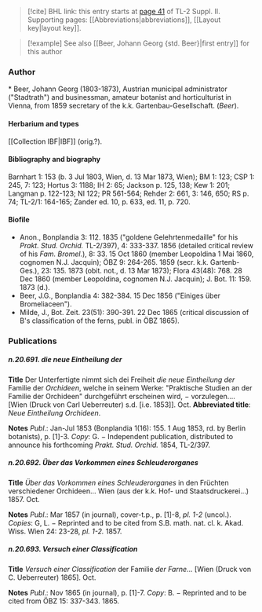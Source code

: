 > [!cite] BHL link: this entry starts at [page 41](https://www.biodiversitylibrary.org/item/103859#page/51/mode/1up) of TL-2 Suppl. II.
> Supporting pages: [[Abbreviations|abbreviations]], [[Layout key|layout key]].

> [!example] See also [[Beer, Johann Georg {std. Beer}|first entry]] for this author

### Author

\* Beer, Johann Georg (1803-1873), Austrian municipal administrator ("Stadtrath") and businessman, amateur botanist and horticulturist in Vienna, from 1859 secretary of the k.k. Gartenbau-Gesellschaft. (*Beer*).

#### Herbarium and types

[[Collection IBF|IBF]] (orig.?).

#### Bibliography and biography

Barnhart 1: 153 (b. 3 Jul 1803, Wien, d. 13 Mar 1873, Wien); BM 1: 123; CSP 1: 245, 7: 123; Hortus 3: 1188; IH 2: 65; Jackson p. 125, 138; Kew 1: 201; Langman p. 122-123; NI 122; PR 561-564; Rehder 2: 661, 3: 146, 650; RS p. 74; TL-2/1: 164-165; Zander ed. 10, p. 633, ed. 11, p. 720.

#### Biofile

- Anon., Bonplandia 3: 112. 1835 ("goldene Gelehrtenmedaille" for his *Prakt. Stud. Orchid.* TL-2/397), 4: 333-337. 1856 (detailed critical review of his *Fam. Bromel.*), 8: 33. 15 Oct 1860 (member Leopoldina 1 Mai 1860, cognomen N.J. Jacquin); ÖBZ 9: 264-265. 1859 (secr. k.k. Gartenb-Ges.), 23: 135. 1873 (obit. not., d. 13 Mar 1873); Flora 43(48): 768. 28 Dec 1860 (member Leopoldina, cognomen N.J. Jacquin); J. Bot. 11: 159. 1873 (d.).
- Beer, J.G., Bonplandia 4: 382-384. 15 Dec 1856 ("Einiges über Bromeliaceen").
- Milde, J., Bot. Zeit. 23(51): 390-391. 22 Dec 1865 (critical discussion of B's classification of the ferns, publ. in ÖBZ 1865).

### Publications

##### n.20.691. die neue Eintheilung der

**Title**
Der Unterfertigte nimmt sich dei Freiheit *die neue Eintheilung der* Familie der *Orchideen*, welche in seinem Werke: "Praktische Studien an der Familie der Orchideen" durchgeführt erscheinen wird, − vorzulegen.... \[Wien (Druck von Carl Ueberreuter) s.d. \[i.e. 1853\]\]. Oct.
**Abbreviated title**: *Neue Eintheilung Orchideen*.

**Notes**
*Publ*.: Jan-Jul 1853 (Bonplandia 1(16): 155. 1 Aug 1853, rd. by Berlin botanists), p. \[1\]-3.
*Copy*: G. − Independent publication, distributed to announce his forthcoming *Prakt. Stud. Orchid.* 1854, TL-2/397.

##### n.20.692. Über das Vorkommen eines Schleuderorganes

**Title**
*Über das Vorkommen eines Schleuderorganes* in den Früchten verschiedener Orchideen... Wien (aus der k.k. Hof- und Staatsdruckerei...) 1857. Oct.

**Notes**
*Publ*.: Mar 1857 (in journal), cover-t.p., p. \[1\]-8, *pl. 1-2* (uncol.). *Copies*: G, L. − Reprinted and to be cited from S.B. math. nat. cl. k. Akad. Wiss. Wien 24: 23-28, *pl. 1-2.* 1857.

##### n.20.693. Versuch einer Classification

**Title**
*Versuch einer Classification* der Familie *der Farne*... \[Wien (Druck von C. Ueberreuter) 1865\]. Oct.

**Notes**
*Publ*.: Nov 1865 (in journal), p. \[1\]-7. *Copy*: B. − Reprinted and to be cited from ÖBZ 15: 337-343. 1865.

